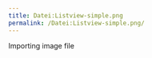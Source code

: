 ```yaml
---
title: Datei:Listview-simple.png
permalink: /Datei:Listview-simple.png/
---
```


Importing image file